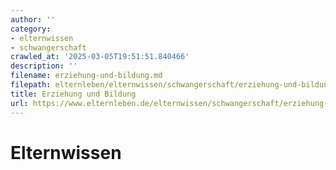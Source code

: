 ```yaml
---
author: ''
category:
- elternwissen
- schwangerschaft
crawled_at: '2025-03-05T19:51:51.840466'
description: ''
filename: erziehung-und-bildung.md
filepath: elternleben/elternwissen/schwangerschaft/erziehung-und-bildung.md
title: Erziehung und Bildung
url: https://www.elternleben.de/elternwissen/schwangerschaft/erziehung-und-bildung/
---
```


#  Elternwissen

